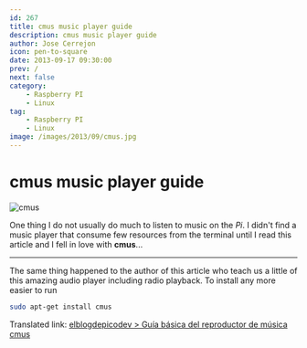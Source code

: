 ```yaml
---
id: 267
title: cmus music player guide
description: cmus music player guide
author: Jose Cerrejon
icon: pen-to-square
date: 2013-09-17 09:30:00
prev: /
next: false
category:
    - Raspberry PI
    - Linux
tag:
    - Raspberry PI
    - Linux
image: /images/2013/09/cmus.jpg
---
```


# cmus music player guide

![cmus](/images/2013/09/cmus.jpg)

One thing I do not usually do much to listen to music on the _Pi_. I didn't find a music player that consume few resources from the terminal until I read this article and I fell in love with **cmus**...

---

The same thing happened to the author of this article who teach us a little of this amazing audio player including radio playback. To install any more easier to run

```bash
sudo apt-get install cmus
```

Translated link: [elblogdepicodev > Gu&iacute;a b&aacute;sica del reproductor de m&uacute;sica cmus](https://translate.google.com/translate?sl=es&tl=en&js=n&prev=_t&hl=es&ie=UTF-8&u=http%3A%2F%2Felblogdepicodev.blogspot.com.es%2F2013%2F09%2Fguia-basica-del-reproductor-de-musica-cmus.html)
